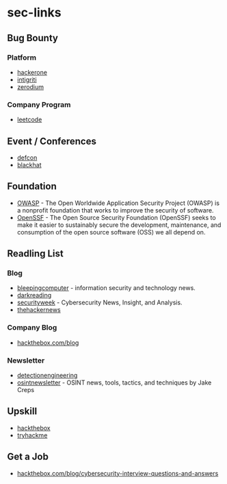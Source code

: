 # sec-links

## Bug Bounty
### Platform
- [hackerone](https://hackerone.com/)
- [intigriti](https://www.intigriti.com/)
- [zerodium](https://zerodium.com/index.html)
### Company Program
- [leetcode](https://leetcode.com/bugbounty/)

## Event / Conferences
- [defcon](https://defcon.org/)
- [blackhat](https://www.blackhat.com/)

## Foundation
- [OWASP](https://owasp.org/) - The Open Worldwide Application Security Project (OWASP) is a nonprofit foundation that works to improve the security of software.
- [OpenSSF](https://openssf.org/) - The Open Source Security Foundation (OpenSSF) seeks to make it easier to sustainably secure the development, maintenance, and consumption of the open source software (OSS) we all depend on.

## Readling List
### Blog
- [bleepingcomputer](https://www.bleepingcomputer.com/) - information security and technology news.
- [darkreading](https://www.darkreading.com/)
- [securityweek](https://www.securityweek.com/) - Cybersecurity News, Insight, and Analysis.
- [thehackernews](https://thehackernews.com/)
### Company Blog
- [hackthebox.com/blog](https://www.hackthebox.com/blog)
### Newsletter
- [detectionengineering](https://www.detectionengineering.net/)
- [osintnewsletter](https://osintnewsletter.com/) - OSINT news, tools, tactics, and techniques by Jake Creps

## Upskill
- [hackthebox](https://hackthebox.com)
- [tryhackme](https://tryhackme.com/)

## Get a Job
- [hackthebox.com/blog/cybersecurity-interview-questions-and-answers](https://www.hackthebox.com/blog/cybersecurity-interview-questions-and-answers)
